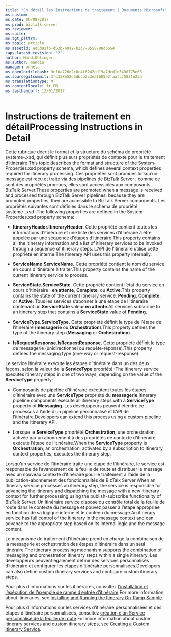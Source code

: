 ```yaml
---
title: "En détail les Instructions de traitement | Documents Microsoft"
ms.custom: 
ms.date: 06/08/2017
ms.prod: biztalk-server
ms.reviewer: 
ms.suite: 
ms.tgt_pltfrm: 
ms.topic: article
ms.assetid: ed5d92fb-d53b-49a2-b2c7-8558708d6554
caps.latest.revision: "2"
author: MandiOhlinger
ms.author: mandia
manager: anneta
ms.openlocfilehash: 9cf0a726d2c8c4f6242ed19a7dcd1e5430775e63
ms.sourcegitcommit: 3fc338e52d5dbca2c3ea1685a2faafc7582fe23a
ms.translationtype: MT
ms.contentlocale: fr-FR
ms.lasthandoff: 12/01/2017
---
```

# <a name="processing-instructions-in-detail"></a><span data-ttu-id="76805-102">Instructions de traitement en détail</span><span class="sxs-lookup"><span data-stu-id="76805-102">Processing Instructions in Detail</span></span>
<span data-ttu-id="76805-103">Cette rubrique décrit le format et la structure du schéma de propriété système-.xsd, qui définit plusieurs propriétés de contexte pour le traitement d’itinéraire.</span><span class="sxs-lookup"><span data-stu-id="76805-103">This topic describes the format and structure of the System-Properties.xsd property schema, which defines several context properties required for itinerary processing.</span></span> <span data-ttu-id="76805-104">Ces propriétés sont promues lorsqu’un message est reçu et traité via des pipelines de BizTalk Server ; comme ce sont des propriétés promues, elles sont accessibles aux composants BizTalk Server.</span><span class="sxs-lookup"><span data-stu-id="76805-104">These properties are promoted when a message is received and processed through BizTalk Server pipelines; because they are promoted properties, they are accessible to BizTalk Server components.</span></span> <span data-ttu-id="76805-105">Les propriétés suivantes sont définies dans le schéma de propriété système-.xsd :</span><span class="sxs-lookup"><span data-stu-id="76805-105">The following properties are defined in the System-Properties.xsd property schema:</span></span>  
  
-   <span data-ttu-id="76805-106">**ItineraryHeader.**</span><span class="sxs-lookup"><span data-stu-id="76805-106">**ItineraryHeader.**</span></span> <span data-ttu-id="76805-107">Cette propriété contient toutes les informations d’itinéraire et une liste des services d’itinéraire à être appelée par une séquence d’étapes d’itinéraire.</span><span class="sxs-lookup"><span data-stu-id="76805-107">This property contains all the itinerary information and a list of itinerary services to be invoked through a sequence of itinerary steps.</span></span> <span data-ttu-id="76805-108">L’API de l’itinéraire utilise cette propriété en interne.</span><span class="sxs-lookup"><span data-stu-id="76805-108">The Itinerary API uses this property internally.</span></span>  
  
-   <span data-ttu-id="76805-109">**ServiceName.**</span><span class="sxs-lookup"><span data-stu-id="76805-109">**ServiceName.**</span></span> <span data-ttu-id="76805-110">Cette propriété contient le nom du service en cours d’itinéraire à traiter.</span><span class="sxs-lookup"><span data-stu-id="76805-110">This property contains the name of the current itinerary service to process.</span></span>  
  
-   <span data-ttu-id="76805-111">**ServiceState.**</span><span class="sxs-lookup"><span data-stu-id="76805-111">**ServiceState.**</span></span> <span data-ttu-id="76805-112">Cette propriété contient l’état du service en cours d’itinéraire : **en attente**, **Complete**, ou **Active**.</span><span class="sxs-lookup"><span data-stu-id="76805-112">This property contains the state of the current itinerary service: **Pending**, **Complete**, or **Active**.</span></span> <span data-ttu-id="76805-113">Tous les services s’abonner à une étape de l’itinéraire contenant un **ServiceState** valeur **en attente**.</span><span class="sxs-lookup"><span data-stu-id="76805-113">All services subscribe to an itinerary step that contains a **ServiceState** value of **Pending**.</span></span>  
  
-   <span data-ttu-id="76805-114">**ServiceType.**</span><span class="sxs-lookup"><span data-stu-id="76805-114">**ServiceType.**</span></span> <span data-ttu-id="76805-115">Cette propriété définit le type de l’étape de l’itinéraire (**messagerie** ou **Orchestration**).</span><span class="sxs-lookup"><span data-stu-id="76805-115">This property defines the type of the itinerary step (**Messaging** or **Orchestration**).</span></span>  
  
-   <span data-ttu-id="76805-116">**IsRequestResponse.**</span><span class="sxs-lookup"><span data-stu-id="76805-116">**IsRequestResponse.**</span></span> <span data-ttu-id="76805-117">Cette propriété définit le type de messagerie (unidirectionnel ou requête-réponse).</span><span class="sxs-lookup"><span data-stu-id="76805-117">This property defines the messaging type (one-way or request-response).</span></span>  
  
 <span data-ttu-id="76805-118">Le service itinéraire exécute les étapes d’itinéraire dans un des deux façons, selon la valeur de la **ServiceType** propriété :</span><span class="sxs-lookup"><span data-stu-id="76805-118">The Itinerary service executes itinerary steps in one of two ways, depending on the value of the **ServiceType** property:</span></span>  
  
-   <span data-ttu-id="76805-119">Composants de pipeline d’itinéraire exécutent toutes les étapes d’itinéraire avec une **ServiceType** propriété du **messagerie**.</span><span class="sxs-lookup"><span data-stu-id="76805-119">Itinerary pipeline components execute all itinerary steps with a **ServiceType** property of **Messaging**.</span></span> <span data-ttu-id="76805-120">Les développeurs peuvent étendre ce processus à l’aide d’un pipeline personnalisé et l’API de l’itinéraire.</span><span class="sxs-lookup"><span data-stu-id="76805-120">Developers can extend this process using a custom pipeline and the Itinerary API.</span></span>  
  
-   <span data-ttu-id="76805-121">Lorsque le **ServiceType** propriété **Orchestration**, une orchestration, activée par un abonnement à des propriétés de contexte d’itinéraire, exécute l’étape de l’itinéraire.</span><span class="sxs-lookup"><span data-stu-id="76805-121">When the **ServiceType** property is **Orchestration**, an orchestration, activated by a subscription to itinerary context properties, executes the itinerary step.</span></span>  
  
 <span data-ttu-id="76805-122">Lorsqu’un service de l’itinéraire traite une étape de l’itinéraire, le service est responsable de l’avancement de la feuille de route et distribuer le message avec un nouveau contexte d’itinéraire pour le traitement à l’aide de la publication-abonnement des fonctionnalités de BizTalk Server.</span><span class="sxs-lookup"><span data-stu-id="76805-122">When an Itinerary service processes an itinerary step, the service is responsible for advancing the itinerary and dispatching the message with a new itinerary context for further processing using the publish-subscribe functionality of BizTalk Server.</span></span> <span data-ttu-id="76805-123">Un itinéraire service dispose du contrôle total de la feuille de route dans le contexte du message et pouvez passer à l’étape appropriée en fonction de sa logique interne et le contenu du message.</span><span class="sxs-lookup"><span data-stu-id="76805-123">An itinerary service has full control of the itinerary in the message context and can advance to the appropriate step based on its internal logic and the message content.</span></span>  
  
 <span data-ttu-id="76805-124">Le mécanisme de traitement d’itinéraire prend en charge la combinaison de la messagerie et orchestration des étapes d’itinéraire dans un seul itinéraire.</span><span class="sxs-lookup"><span data-stu-id="76805-124">The itinerary processing mechanism supports the combination of messaging and orchestration itinerary steps within a single itinerary.</span></span> <span data-ttu-id="76805-125">Les développeurs peuvent également définir des services personnalisés d’itinéraire et configurer les étapes d’itinéraire personnalisées.</span><span class="sxs-lookup"><span data-stu-id="76805-125">Developers can also define custom itinerary services and configure custom itinerary steps.</span></span>  
  
 <span data-ttu-id="76805-126">Pour plus d’informations sur les itinéraires, consultez [l’installation et l’exécution de l’exemple de rampe d’entrée d’itinéraire](../esb-toolkit/installing-and-running-the-itinerary-on-ramp-sample.md).</span><span class="sxs-lookup"><span data-stu-id="76805-126">For more information about itineraries, see [Installing and Running the Itinerary On-Ramp Sample](../esb-toolkit/installing-and-running-the-itinerary-on-ramp-sample.md).</span></span>  
  
 <span data-ttu-id="76805-127">Pour plus d’informations sur les services d’itinéraire personnalisées et des étapes d’itinéraire personnalisées, consultez [création d’un Service personnalisé de la feuille de route](../esb-toolkit/creating-a-custom-itinerary-service.md).</span><span class="sxs-lookup"><span data-stu-id="76805-127">For more information about custom itinerary services and custom itinerary steps, see [Creating a Custom Itinerary Service](../esb-toolkit/creating-a-custom-itinerary-service.md).</span></span>